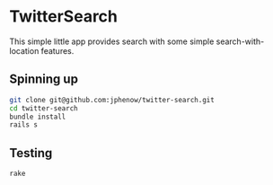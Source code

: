 # TwitterSearch

This simple little app provides search with some simple search-with-location
features.

## Spinning up

```bash
git clone git@github.com:jphenow/twitter-search.git
cd twitter-search
bundle install
rails s
```

## Testing

```bash
rake
```
